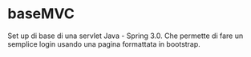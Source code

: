 baseMVC
=======

Set up di base di una servlet Java - Spring 3.0. Che permette di fare un semplice login usando una pagina formattata in bootstrap.
